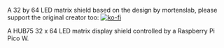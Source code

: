 A 32 by 64 LED matrix shield based on the design by mortenslab, please support the
original creator too:
[![ko-fi](https://ko-fi.com/img/githubbutton_sm.svg)](https://ko-fi.com/mortenslab)


A HUB75 32 x 64 LED matrix display shield controlled by a Raspberry Pi Pico W.





